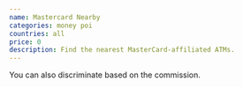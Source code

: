 ```yaml
---
name: Mastercard Nearby
categories: money poi
countries: all
price: 0
description: Find the nearest MasterCard-affiliated ATMs.
---
```


You can also discriminate based on the commission.
